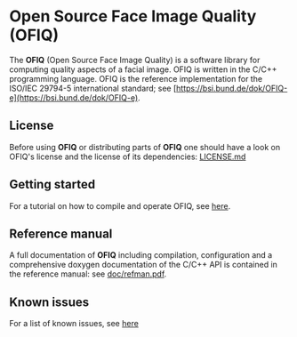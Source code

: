 # Open Source Face Image Quality (OFIQ)

The __OFIQ__ (Open Source Face Image Quality) is a software library for computing quality 
aspects of a facial image. OFIQ is written in the C/C++ programming language.
OFIQ is the reference implementation for the ISO/IEC 29794-5 international
standard; see [https://bsi.bund.de/dok/OFIQ-e](https://bsi.bund.de/dok/OFIQ-e).

## License
Before using __OFIQ__ or distributing parts of __OFIQ__ one should have a look
on OFIQ's license and the license of its dependencies: [LICENSE.md](LICENSE.md)
  
## Getting started
For a tutorial on how to compile and operate OFIQ, see [here](BUILD.md).

## Reference manual
A full documentation of __OFIQ__ including compilation, configuration and a comprehensive doxygen documentation of 
the C/C++ API is contained in the reference manual:
see [doc/refman.pdf](doc/refman.pdf).

## Known issues
For a list of known issues, see [here](ISSUES.md)

